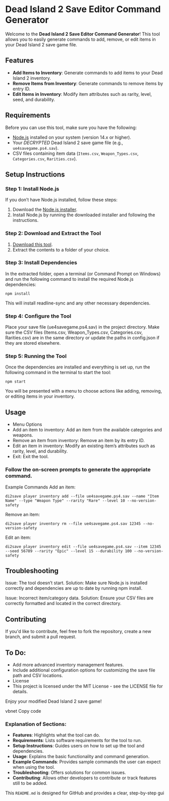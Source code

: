 # Dead Island 2 Save Editor Command Generator

Welcome to the **Dead Island 2 Save Editor Command Generator**! This tool allows you to easily generate commands to add, remove, or edit items in your Dead Island 2 save game file.

## Features

- **Add Items to Inventory**: Generate commands to add items to your Dead Island 2 inventory.
- **Remove Items from Inventory**: Generate commands to remove items by entry ID.
- **Edit Items in Inventory**: Modify item attributes such as rarity, level, seed, and durability.

## Requirements

Before you can use this tool, make sure you have the following:

- [Node.js](https://nodejs.org/) installed on your system (version 14.x or higher).
- Your *DECRYPTED* Dead Island 2 save game file (e.g., `ue4savegame.ps4.sav`).
- CSV files containing item data (`Items.csv`, `Weapon_Types.csv`, `Categories.csv`, `Rarities.csv`).

## Setup Instructions

### Step 1: Install Node.js

If you don’t have Node.js installed, follow these steps:

1. Download the [Node.js installer](https://nodejs.org/en/download/).
2. Install Node.js by running the downloaded installer and following the instructions.

### Step 2: Download and Extract the Tool

1. [Download this tool]((https://github.com/Atomic0utlaw/DI2SE/archive/refs/heads/main.zip)).
2. Extract the contents to a folder of your choice.

### Step 3: Install Dependencies

In the extracted folder, open a terminal (or Command Prompt on Windows) and run the following command to install the required Node.js dependencies:

```
npm install
```

This will install readline-sync and any other necessary dependencies.

### Step 4: Configure the Tool

Place your save file (ue4savegame.ps4.sav) in the project directory.
Make sure the CSV files (Items.csv, Weapon_Types.csv, Categories.csv, Rarities.csv) are in the same directory or update the paths in config.json if they are stored elsewhere.

### Step 5: Running the Tool
Once the dependencies are installed and everything is set up, run the following command in the terminal to start the tool:

```
npm start
```

You will be presented with a menu to choose actions like adding, removing, or editing items in your inventory.

## Usage
- Menu Options
- Add an item to inventory: Add an item from the available categories and weapons.
- Remove an item from inventory: Remove an item by its entry ID.
- Edit an item in inventory: Modify an existing item’s attributes such as rarity, level, and durability.
- Exit: Exit the tool.

### Follow the on-screen prompts to generate the appropriate command.

Example Commands
Add an item:

```
di2save player inventory add --file ue4savegame.ps4.sav --name "Item Name" --type "Weapon Type" --rarity "Rare" --level 10 --no-version-safety
```

Remove an item:

```
di2save player inventory rm --file ue4savegame.ps4.sav 12345 --no-version-safety
```

Edit an item:

```
di2save player inventory edit --file ue4savegame.ps4.sav --item 12345 --seed 56789 --rarity "Epic" --level 15 --durability 100 --no-version-safety
```

## Troubleshooting
Issue: The tool doesn’t start.
Solution: Make sure Node.js is installed correctly and dependencies are up to date by running npm install.

Issue: Incorrect item/category data.
Solution: Ensure your CSV files are correctly formatted and located in the correct directory.

## Contributing
If you'd like to contribute, feel free to fork the repository, create a new branch, and submit a pull request.

## To Do:
- Add more advanced inventory management features.
- Include additional configuration options for customizing the save file path and CSV locations.
- License
- This project is licensed under the MIT License - see the LICENSE file for details.

Enjoy your modified Dead Island 2 save game!

vbnet
Copy code

### Explanation of Sections:
- **Features**: Highlights what the tool can do.
- **Requirements**: Lists software requirements for the tool to run.
- **Setup Instructions**: Guides users on how to set up the tool and dependencies.
- **Usage**: Explains the basic functionality and command generation.
- **Example Commands**: Provides sample commands the user can expect when using the tool.
- **Troubleshooting**: Offers solutions for common issues.
- **Contributing**: Allows other developers to contribute or track features still to be added.

This `README.md` is designed for GitHub and provides a clear, step-by-step gui
